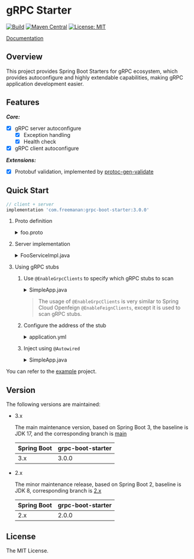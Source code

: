 # gRPC Starter

[![Build](https://img.shields.io/github/actions/workflow/status/DanielLiu1123/grpc-starter/build.yml?branch=main)](https://github.com/DanielLiu1123/grpc-starter/actions)
[![Maven Central](https://img.shields.io/maven-central/v/com.freemanan/grpc-starter-dependencies)](https://search.maven.org/artifact/com.freemanan/grpc-starter-dependencies)
[![License: MIT](https://img.shields.io/badge/License-MIT-yellow.svg)](https://opensource.org/licenses/MIT)

[Documentation](https://danielliu1123.github.io/grpc-starter)

## Overview

This project provides Spring Boot Starters for gRPC ecosystem, which provides autoconfigure and highly extendable
capabilities, making gRPC application development easier.

## Features

***Core:***

- [x] gRPC server autoconfigure
    - [x] Exception handling
    - [x] Health check
- [x] gRPC client autoconfigure

***Extensions:***

- [x] Protobuf validation, implemented by [protoc-gen-validate](https://github.com/bufbuild/protoc-gen-validate)

## Quick Start

```groovy
// client + server
implementation 'com.freemanan:grpc-boot-starter:3.0.0'
```

1. Proto definition

   <details>
     <summary>foo.proto</summary>

      ```protobuf
      syntax = "proto3";
      
      package fm.foo.v1;
      
      option java_package = "com.freemanan.foo.v1.api";
      option java_multiple_files = true;
      
      message Foo {
        string id = 1;
        string name = 2;
      }
      
      service FooService {
        rpc Create (Foo) returns (Foo) {}
      }
      ```
   </details>

2. Server implementation

   <details>
     <summary>FooServiceImpl.java</summary>

      ```java
      
      @Controller // register to Spring context, support any @Component based annotation
      public class FooServiceImpl extends FooServiceGrpc.FooServiceImplBase {
      
          @Autowired
          private FooRepository fooRepository;
      
          @Override
          public void create(Foo request, StreamObserver<Foo> responseObserver) {
              Foo foo = fooRepository.save(request);
              responseObserver.onNext(foo);
              responseObserver.onCompleted();
          }
      }
      ```
   </details>

3. Using gRPC stubs

    1. Use `@EnableGrpcClients` to specify which gRPC stubs to scan

       <details>
         <summary>SimpleApp.java</summary>

        ```java
        @SpringBootApplication
        @EnableGrpcClients(clients = FooServiceBlockingStub.class)
        public class SimpleApp {
            public static void main(String[] args) {
                SpringApplication.run(SimpleApp.class, args);
            }
        }
        ```
       </details>

       > The usage of `@EnableGrpcClients` is very similar to Spring Cloud Openfeign `@EnableFeignClients`, except it is
       used to scan gRPC stubs.

    2. Configure the address of the stub

       <details>
         <summary>application.yml</summary>

        ```yaml
        grpc:
          client:
            authority: localhost:9090
        ```
       </details>

    3. Inject using `@Autowired`

       <details>
         <summary>SimpleApp.java</summary>

        ```java
        @SpringBootApplication
        @EnableGrpcClients(clients = FooServiceBlockingStub.class)
        public class SimpleApp implements ApplicationRunner {
            public static void main(String[] args) {
                SpringApplication.run(SimpleApp.class, args);
            }
     
            @Autowired
            FooServiceBlockingStub fooBlockingStub;
     
            @Override
            public void run(ApplicationArguments args) {
                Foo foo = Foo.newBuilder().setName("foo").build();
                Foo result = fooBlockingStub.create(foo);
            }
        }
        ```
       </details>

You can refer to the [example](examples/simple) project.

## Version

The following versions are maintained:

- 3.x

  The main maintenance version, based on Spring Boot 3, the baseline is JDK 17, and the corresponding branch
  is [main](https://github.com/DanielLiu1123/grpc-starter/)

  | Spring Boot | grpc-boot-starter |
  |-------------|-------------------|
  | 3.x         | 3.0.0             |

- 2.x

  The minor maintenance release, based on Spring Boot 2, baseline is JDK 8, corresponding branch
  is [2.x](https://github.com/DanielLiu1123/grpc-starter/tree/2.x)

  | Spring Boot | grpc-boot-starter |
  |-------------|-------------------|
  | 2.x         | 2.0.0             |

## License

The MIT License.
